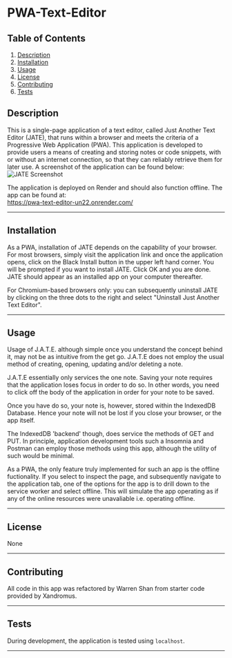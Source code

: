# PWA-Text-Editor

## Table of Contents
1. [Description](#description)
2. [Installation](#installation)
3. [Usage](#usage)
4. [License](#license)
5. [Contributing](#contributing)
6. [Tests](#tests)

## Description
This is a single-page application of a text editor, called Just Another Text Editor (JATE), that runs within a browser and meets the criteria of a Progressive Web Application (PWA).  This application is developed to provide users a means of creating and storing notes or code snippets, with or without an internet connection, so that they can reliably retrieve them for later use. A screenshot of the application can be found below:  
![JATE Screenshot](https://github.com/user-attachments/assets/b6b2a931-7417-4cb2-b35d-c7768eb7f297)

The application is deployed on Render and should also function offline. The app can be found at:  
https://pwa-text-editor-un22.onrender.com/

---

## Installation
As a PWA, installation of JATE depends on the capability of your browser. For most browsers, simply visit the application link and once the application opens, click on the Black Install button in the upper left hand corner. You will be prompted if you want to install JATE. Click OK and you are done. JATE should appear as an installed app on your computer thereafter. 

For Chromium-based browsers only: you can subsequently uninstall JATE by clicking on the three dots to the right and select "Uninstall Just Another Text Editor".
  
---
## Usage
Usage of J.A.T.E. although simple once you understand the concept behind it, may not be as intuitive from the get go. J.A.T.E does not employ the usual method of creating, opening, updating and/or deleting a note.  
  
J.A.T.E essentially only services the one note. Saving your note requires that the application loses focus in order to do so. In other words, you need to click off the body of the application in order for your note to be saved.  

Once you have do so, your note is, however, stored within the IndexedDB Database. Hence your note will not be lost if you close your browser, or the app itself.  

The IndexedDB 'backend' though, does service the methods of GET and PUT. In principle, application development tools such a Insomnia and Postman can employ those methods using this app, although the utility of such would be minimal.  

As a PWA, the only feature truly implemented for such an app is the offline fuctionality. If you select to inspect the page, and subsequently navigate to the application tab, one of the options for the app is to drill down to the service worker and select offline. This will simulate the app operating as if any of the online resources were unavaliable i.e. operating offline.

---

## License
None

---

## Contributing
All code in this app was refactored by Warren Shan from starter code provided by Xandromus.
  

---

## Tests
During development, the application is tested using `localhost`. 

---

